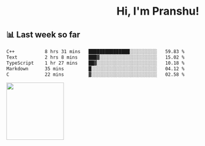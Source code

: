 <div align="right" >
   
   <H1>Hi, I'm Pranshu!</H1>

</div>

## 📊 Last week so far
<!--START_SECTION:waka-->

```txt
C++           8 hrs 31 mins   ███████████████░░░░░░░░░░   59.83 %
Text          2 hrs 8 mins    ███▓░░░░░░░░░░░░░░░░░░░░░   15.02 %
TypeScript    1 hr 27 mins    ██▓░░░░░░░░░░░░░░░░░░░░░░   10.18 %
Markdown      35 mins         █░░░░░░░░░░░░░░░░░░░░░░░░   04.12 %
C             22 mins         ▓░░░░░░░░░░░░░░░░░░░░░░░░   02.58 %
```

<!--END_SECTION:waka-->


<img align="left" width="150" src="https://user-images.githubusercontent.com/70943732/209951571-93b7afe5-f523-4683-b725-5d94b287e94e.png">

